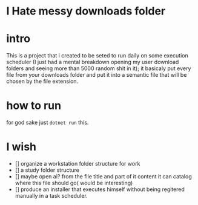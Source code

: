 # I Hate messy downloads folder

# intro

This is a project that i created to be seted to run daily on some execution scheduler (I just had a mental breakdown opening my user download folders and seeing more than 5000 random shit in it);
it basicaly put every file from your downloads folder and put it into a semantic file that will be chosen by the file extension.

# how to run

for god sake just `dotnet run` this.

# I wish

- [] organize a workstation folder structure for work
- [] a study folder structure
- [] maybe open ai? from the file title and part of it content it can catalog where this file should go( would be interesting)
- [] produce an installer that executes himself without being regitered manually in a task scheduler.
